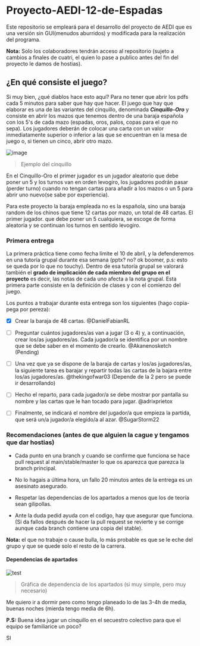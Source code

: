 # Proyecto-AEDI-12-de-Espadas
Este repositorio se empleará para el desarrollo del proyecto de AEDI que es una versión sin GUI(menudos aburridos) y modificada para la realización del programa.

**Nota:** Solo los colaboradores tendrán acceso al repositorio (sujeto a cambios a finales de cuatri, el quien lo pase a publico antes del fin del proyecto le damos de hostias).

## ¿En qué consiste el juego?

Si muy bien, ¿qué diablos hace esto aquí? Para no tener que abrir los pdfs cada 5 minutos para saber que hay que hacer.
El juego que hay que elaborar es una de las variantes del cinquillo, denominada ***Cinquillo-Oro*** y consiste en abrir los mazos que tenemos dentro de una baraja española con los 5's de cada mazo (espadas, oros, palos, copas para el que no sepa). Los jugadores deberán de colocar una carta con un valor inmediatamente superior o inferior a las que se encuentran en la mesa de juego o, si tienen un cinco, abrir otro mazo.

![image](https://user-images.githubusercontent.com/90091466/226657303-e5799d83-6f5b-4176-85d0-ff8396225b81.png)
> Ejemplo del cinquillo

En el Cinquillo-Oro el primer jugador es un jugador aleatorio que debe poner un 5 y los turnos van en orden levogiro, los jugadores podrán pasar (perder turno) cuando no tengan cartas para añadir a los mazos o un 5 para abrir uno nuevo(se sabe por experiencia).

Para este proyecto la baraja empleada no es la española, sino una baraja random de los chinos que tiene 12 cartas por mazo, un total de 48 cartas. El primer jugador. que debe poner un 5 cualquiera, se escoge de forma aleatoria y se continuan los turnos en sentido levogiro.

### Primera entrega 

La primera práctica tiene como fecha límite el 10 de abril, y la defenderemos en una tutoría grupal durante esa semana (pptx? no? ok boomer, p.s: esto se queda por lo que no touchy). Dentro de esa tutoría grupal se valorará también el **grado de implicación de cada miembro del grupo en el proyecto** es decir, las notas de cada uno afecta a la nota grupal. Esta primera parte consiste en la definición de clases y con el comienzo del juego.

Los puntos a trabajar durante esta entrega son los siguientes (hago copia-pega por pereza):

  - [x] Crear la baraja de 48 cartas. @DanielFabianRL

  - [ ] Preguntar cuántos jugadores/as van a jugar (3 o 4) y, a continuación, crear los/as jugadores/as. Cada jugador/a se identifica por un nombre que se debe saber en el momento de crearlo. @Akanenosketch (Pending)

  - [ ] Una vez que ya se dispone de la baraja de cartas y los/as jugadores/as, la siguiente tarea es barajar y repartir todas las cartas de la bajara entre los/as jugadores/as. @thekingofwar03 (Depende de la 2 pero se puede ir desarrollando)

  - [ ] Hecho el reparto, para cada jugador/a se debe mostrar por pantalla su nombre y las cartas que le han tocado para jugar. @adrixprietox

  - [ ] Finalmente, se indicará el nombre del jugador/a que empieza la partida, que será un/a jugador/a elegido/a al azar. @SugarStorm22

### Recomendaciones (antes de que alguien la cague y tengamos que dar hostias)
- Cada punto en una branch y cuando se confirme que funciona se hace pull request al main/stable/master lo que os aparezca que parezca la branch principal.

- No lo hagais a última hora, un fallo 20 minutos antes de la entrega es un asesinato asegurado.

- Respetar las dependencias de los apartados a menos que los de teoría sean gilipollas.

- Ante la duda pedid ayuda con el codigo, hay que asegurar que funciona. (Si da fallos después de hacer la pull request se revierte y se corrige aunque cada branch contiene una copia del stable).

**Nota:** el que no trabaje o cause bulla, lo más probable es que se le eche del grupo y que se quede solo el resto de la carrera.

#### Dependencias de apartados

![test](https://user-images.githubusercontent.com/90091466/227764158-587736a8-2cec-4e97-a96f-e558a34f22fe.png)
> Gráfica de dependencia de los apartados (si muy simple, pero muy necesario)

Me quiero ir a dormir pero como tengo planeado lo de las 3-4h de media, buenas noches (mierda tengo media de 6h).

**P.S:** Buena idea jugar un cinquillo en el secuestro colectivo para que el equipo se familiarice un poco? 

SI
